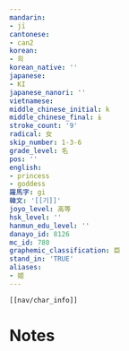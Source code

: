 ```yaml
---
mandarin:
- jī
cantonese:
- can2
korean:
- 희
korean_native: ''
japanese:
- KI
japanese_nanori: ''
vietnamese:
middle_chinese_initial: k
middle_chinese_final: ɨ
stroke_count: '9'
radical: 女
skip_number: 1-3-6
grade_level: 名
pos: ''
english:
- princess
- goddess
羅馬字: gi
韓文: '[[기]]'
joyo_level: 高等
hsk_level: ''
hanmun_edu_level: ''
danayo_id: 8126
mc_id: 780
graphemic_classification: 臣
stand_in: 'TRUE'
aliases:
- 姬
---
```

```meta-bind-embed
[[nav/char_info]]
```

# Notes
